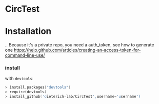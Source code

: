 # CircTest
# Installation
.. 
Because it's a private repo, you need a auth_token, see how to generate one https://help.github.com/articles/creating-an-access-token-for-command-line-use/

### install
with `devtools`:

```S
> install.packages("devtools")
> require(devtools)
> install_github('dieterich-lab/CircTest',username='username')
```
